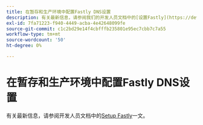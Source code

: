 ```yaml
---
title: 在暂存和生产环境中配置Fastly DNS设置
description: 有关最新信息，请参阅我们的开发人员文档中的[设置Fastly](https://devdocs.magento.com/cloud/cdn/configure-fastly.html)一文。
exl-id: 7fa71223-f940-4449-acba-4e42648099fe
source-git-commit: c1c2bd29e14f4cbfffb235801e95ec7cbb7c7a55
workflow-type: tm+mt
source-wordcount: '50'
ht-degree: 0%

---
```


# 在暂存和生产环境中配置Fastly DNS设置

有关最新信息，请参阅开发人员文档中的[Setup Fastly](https://devdocs.magento.com/cloud/cdn/configure-fastly.html)一文。
